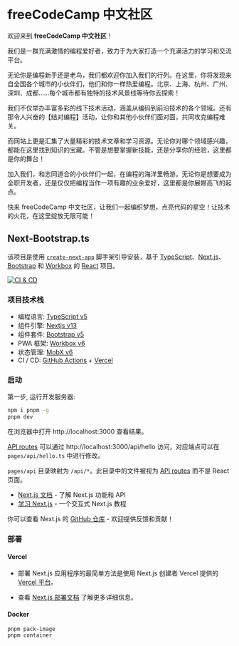 # freeCodeCamp 中文社区

欢迎来到 **freeCodeCamp 中文社区**！

我们是一群充满激情的编程爱好者，致力于为大家打造一个充满活力的学习和交流平台。

无论你是编程新手还是老鸟，我们都欢迎你加入我们的行列。在这里，你将发现来自全国各个城市的小伙伴们，他们和你一样热爱编程。北京、上海、杭州、广州、深圳、成都……每个城市都有独特的技术风景线等待你去探索！

我们不仅举办丰富多彩的线下技术活动，涵盖从编码到前沿技术的各个领域。还有那令人兴奋的【结对编程】活动，让你和其他小伙伴们面对面，共同攻克编程难关。

而网站上更是汇集了大量精彩的技术文章和学习资源。无论你对哪个领域感兴趣，都能在这里找到知识的宝藏。不管是想要掌握新技能，还是分享你的经验，这里都是你的舞台！

加入我们，和志同道合的小伙伴们一起，在编程的海洋里畅游。无论你是想要成为全职开发者，还是仅仅把编程当作一项有趣的业余爱好，这里都是你展翅高飞的起点。

快来 freeCodeCamp 中文社区，让我们一起编织梦想，点亮代码的星空！让技术的火花，在这里绽放无限可能！

## Next-Bootstrap.ts

该项目是使用 [`create-next-app`][6] 脚手架引导安装，基于 [TypeScript][2]、[Next.js][3]、[Bootstrap][4] 和 [Workbox][5] 的 [React][1] 项目。

<!--[![NPM Dependency](https://david-dm.org/idea2app/next-bootstrap-ts.svg)][7]-->

[![CI & CD](https://github.com/idea2app/Next-Bootstrap-ts/actions/workflows/main.yml/badge.svg)][8]

### 项目技术栈

- 编程语言: [TypeScript v5][2]
- 组件引擎: [Nextjs v13][3]
- 组件套件: [Bootstrap v5][4]
- PWA 框架: [Workbox v6][5]
- 状态管理: [MobX v6][9]
- CI / CD: [GitHub Actions][11] + [Vercel][12]

### 启动

第一步, 运行开发服务器:

```bash
npm i pnpm -g
pnpm dev
```

在浏览器中打开 http://localhost:3000 查看结果。

[API routes][13] 可以通过 http://localhost:3000/api/hello 访问，对应端点可以在 `pages/api/hello.ts` 中进行修改。

`pages/api` 目录映射为 `/api/*`。此目录中的文件被视为 [API routes][13] 而不是 React 页面。

- [Next.js 文档][14] - 了解 Next.js 功能和 API
- [学习 Next.js][15] - 一个交互式 Next.js 教程

你可以查看 Next.js 的 [GitHub 仓库][16] - 欢迎提供反馈和贡献！

### 部署

#### Vercel

- 部署 Next.js 应用程序的最简单方法是使用 Next.js 创建者 Vercel 提供的 [Vercel 平台][12]。

- 查看 [Next.js 部署文档][17] 了解更多详细信息。

#### Docker

```shell
pnpm pack-image
pnpm container
```

[1]: https://react.dev/
[2]: https://www.typescriptlang.org/
[3]: https://nextjs.org/
[4]: https://getbootstrap.com/
[5]: https://developers.google.com/web/tools/workbox
[6]: https://github.com/vercel/next.js/tree/canary/packages/create-next-app
[7]: https://david-dm.org/idea2app/next-bootstrap-ts
[8]: https://github.com/idea2app/Next-Bootstrap-ts/actions/workflows/main.yml
[9]: https://zh.mobx.js.org/
[11]: https://github.com/features/actions
[12]: https://vercel.com/new?filter=next.js
[13]: https://nextjs.org/docs/api-routes/introduction
[14]: https://nextjs.org/docs
[15]: https://nextjs.org/learn
[16]: https://github.com/vercel/next.js/
[17]: https://nextjs.org/docs/deployment
